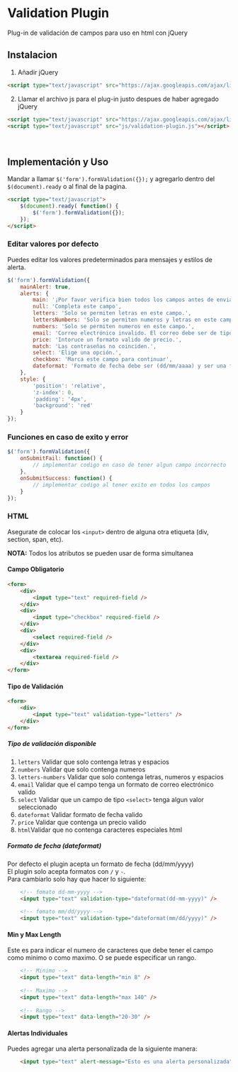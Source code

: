# Validation Plugin
Plug-in de validación de campos para uso en html con jQuery

## Instalacion

1. Añadir jQuery
```html
<script type="text/javascript" src="https://ajax.googleapis.com/ajax/libs/jquery/3.2.1/jquery.min.js"></script>
```

2. Llamar el archivo js para el plug-in justo despues de haber agregado jQuery
```html
<script type="text/javascript" src="https://ajax.googleapis.com/ajax/libs/jquery/3.2.1/jquery.min.js"></script>
<script type="text/javascript" src="js/validation-plugin.js"></script>
```

<br>

## Implementación y Uso

Mandar a llamar `$('form').formValidation({});` y agregarlo dentro del `$(document).ready` o al final de la pagina.
```html
<script type="text/javascript">
    $(document).ready( function() {
        $('form').formValidation({});
    });
</script>
```

### Editar valores por defecto

Puedes editar los valores predeterminados para mensajes y estilos de alerta.
```js
$('form').formValidation({
    mainAlert: true,
    alerts: {
    	main: '¡Por favor verifica bien todos los campos antes de enviar!',
        null: 'Completa este campo',
        letters: 'Solo se permiten letras en este campo.',
        lettersNumbers: 'Solo se permiten numeros y letras en este campo',
        numbers: 'Solo se permiten numeros en este campo.',
        email: 'Correo electrónico invalido. El correo debe ser de tipo correo@correo.com',
        price: 'Intoruce un formato valido de precio.',
        match: 'Las contraseñas no coinciden.',
        select: 'Elige una opción.',
        checkbox: 'Marca este campo para continuar',
        dateformat: 'Formato de fecha debe ser (dd/mm/aaaa) y ser una fecha valida.'
    },
    style: {
        'position': 'relative',
        'z-index': 0,
        'padding': '4px',
        'background': 'red'
    }
});
```

### Funciones en caso de exito y error
```js
$('form').formValidation({
    onSubmitFail: function() {
        // implementar codigo en caso de tener algun campo incorrecto
    },
    onSubmitSuccess: function() {
        // implementar codigo al tener exito en todos los campos
    }
});
```

### HTML

Asegurate de colocar los `<input>` dentro de alguna otra etiqueta (div, section, span, etc).

**NOTA:** Todos los atributos se pueden usar de forma simultanea

#### Campo Obligatorio
```html
<form>
    <div>
        <input type="text" required-field />
    </div>
    <div>
        <input type="checkbox" required-field />
    </div>
    <div>
        <select required-field />
    </div>
    <div>
        <textarea required-field />
    </div>
</form>
```

#### Tipo de Validación
```html
<form>
    <div>
        <input type="text" validation-type="letters" />
    </div>
</form>
```

##### Tipo de validación disponible
1. `letters` Validar que solo contenga letras y espacios
2. `numbers` Validar que solo contenga numeros
3. `letters-numbers` Validar que solo contenga letras, numeros y espacios
4. `email` Validar que el campo tenga un formato de correo electrónico valido
5. `select` Validar que un campo de tipo `<select>` tenga algun valor seleccionado 
6. `dateformat` Validar formato de fecha valido
7. `price` Validar que contenga un precio valido
8. `html`Validar que no contenga caracteres especiales html


##### Formato de fecha (dateformat)
Por defecto el plugin acepta un formato de fecha (dd/mm/yyyy)
<br> El plugin solo acepta formatos con `/` y `-`.
<br> Para cambiarlo solo hay que hacer lo siguiente:

```html
    <!-- fomato dd-mm-yyyy -->
    <input type="text" validation-type="dateformat(dd-mm-yyyy)" />
    
    <!-- fomato mm/dd/yyyy -->
    <input type="text" validation-type="dateformat(mm/dd/yyyy)" />
```

#### Min y Max Length
Este es para indicar el numero de caracteres que debe tener el campo como minimo o como maximo. O se puede especificar un rango.
```html
    <!-- Minimo -->
    <input type="text" data-length="min 8" />
    
    <!-- Maximo -->
    <input type="text" data-length="max 140" />
    
    <!-- Rango -->
    <input type="text" data-length="20-30" />
```

#### Alertas Individuales

Puedes agregar una alerta personalizada de la siguiente manera:
```html
    <input type="text" alert-message="Esto es una alerta personalizada" />
```

